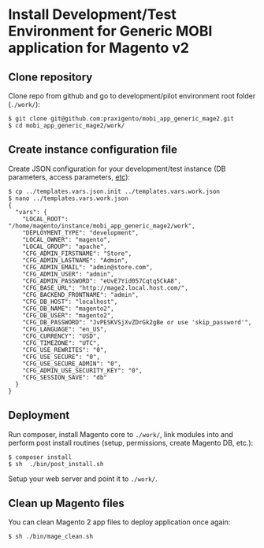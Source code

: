 # Install Development/Test Environment for Generic MOBI application for Magento v2


## Clone repository

Clone repo from github and go to development/pilot environment root folder (`./work/`):

    $ git clone git@github.com:praxigento/mobi_app_generic_mage2.git
    $ cd mobi_app_generic_mage2/work/


## Create instance configuration file
 
Create JSON configuration for your development/test instance 
(DB parameters, access parameters, 
[etc](http://devdocs.magento.com/guides/v2.0/install-gde/install/cli/install-cli-install.html#instgde-install-cli-magento)):

    $ cp ../templates.vars.json.init ../templates.vars.work.json
    $ nano ../templates.vars.work.json
    {
      "vars": {
        "LOCAL_ROOT": "/home/magento/instance/mobi_app_generic_mage2/work",
        "DEPLOYMENT_TYPE": "development",
        "LOCAL_OWNER": "magento",
        "LOCAL_GROUP": "apache",
        "CFG_ADMIN_FIRSTNAME": "Store",
        "CFG_ADMIN_LASTNAME": "Admin",
        "CFG_ADMIN_EMAIL": "admin@store.com",
        "CFG_ADMIN_USER": "admin",
        "CFG_ADMIN_PASSWORD": "eUvE7Yid057Cqtq5CkA8",
        "CFG_BASE_URL": "http://mage2.local.host.com/",
        "CFG_BACKEND_FRONTNAME": "admin",
        "CFG_DB_HOST": "localhost",
        "CFG_DB_NAME": "magento2",
        "CFG_DB_USER": "magento2",
        "CFG_DB_PASSWORD": "JvPESKVSjXvZDrGk2gBe or use 'skip_password'",
        "CFG_LANGUAGE": "en_US",
        "CFG_CURRENCY": "USD",
        "CFG_TIMEZONE": "UTC",
        "CFG_USE_REWRITES": "0",
        "CFG_USE_SECURE": "0",
        "CFG_USE_SECURE_ADMIN": "0",
        "CFG_ADMIN_USE_SECURITY_KEY": "0",
        "CFG_SESSION_SAVE": "db"
      }
    }

    
    
## Deployment

Run composer, install Magento core to `./work/`, link modules into and 
perform post install routines (setup, permissions, create Magento DB, etc.):  
    
    $ composer install
    $ sh  ./bin/post_install.sh

Setup your web server and point it to `./work/`.



## Clean up Magento files

You can clean Magento 2 app files to deploy application once again:

    $ sh ./bin/mage_clean.sh
